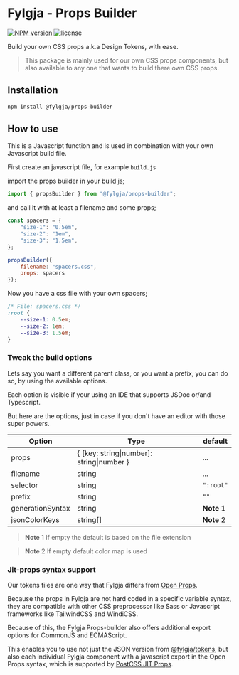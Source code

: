 # Fylgja - Props Builder

[![NPM version](https://img.shields.io/npm/v/@fylgja/props-builder)](https://www.npmjs.org/package/@fylgja/props-builder)
![license](https://img.shields.io/github/license/fylgja/fylgja)

Build your own CSS props a.k.a Design Tokens, with ease.

> This package is mainly used for our own CSS props components,
> but also available to any one that wants to build there own CSS props.

## Installation

```bash
npm install @fylgja/props-builder
```

## How to use

This is a Javascript function and is used in combination with your own Javascript build file.

First create an javascript file, for example `build.js`

import the props builder in your build js;

```js
import { propsBuilder } from "@fylgja/props-builder";
```

and call it with at least a filename and some props;

```js
const spacers = {
    "size-1": "0.5em",
    "size-2": "1em",
    "size-3": "1.5em",
};

propsBuilder({
    filename: "spacers.css",
    props: spacers
});
```

Now you have a css file with your own spacers;

```css
/* File: spacers.css */
:root {
    --size-1: 0.5em;
    --size-2: 1em;
    --size-3: 1.5em;
}
```

### Tweak the build options

Lets say you want a different parent class, or you want a prefix,
you can do so, by using the available options.

Each option is visible if your using an IDE that supports JSDoc or/and Typescript.

But here are the options,
just in case if you don't have an editor with those super powers.

| Option           | Type                                      | default    |
| ---------------- | ----------------------------------------- | ---------- |
| props            | { [key: string\|number]: string\|number } | ...        |
| filename         | string                                    | ...        |
| selector         | string                                    | `":root"`  |
| prefix           | string                                    | `""`       |
| generationSyntax | string                                    | **Note** 1 |
| jsonColorKeys    | string[]                                  | **Note** 2 |

> **Note** 1 If empty the default is based on the file extension

> **Note** 2 If empty default color map is used

### Jit-props syntax support

Our tokens files are one way that Fylgja differs from [Open Props](https://open-props.style/).

Because the props in Fylgja are not hard coded in a specific variable syntax,
they are compatible with other CSS preprocessor like Sass or Javascript frameworks like TailwindCSS and WindiCSS.

Because of this, the Fylgja Props-builder also offers additional export options for CommonJS and ECMAScript.

This enables you to use not just the JSON version from [@fylgja/tokens](https://fylgja.dev/components/tokens/),
but also each individual Fylgja component with a javascript export in the Open Props syntax,
which is supported by [PostCSS JIT Props](https://github.com/GoogleChromeLabs/postcss-jit-props).
